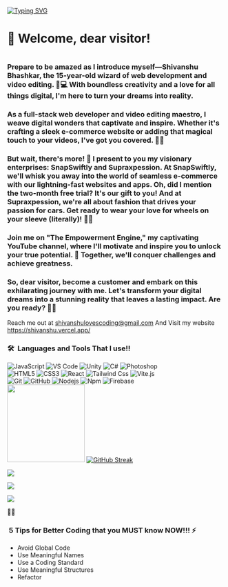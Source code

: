 [![Typing SVG](https://readme-typing-svg.demolab.com?font=Pacifico&pause=1000&color=5924ED&background=EFEBFA&center=true&vCenter=true&width=435&lines=%F0%9F%8C%9F+15-year-old+Web+Wizard;%26+Fashion+Maverick+%F0%9F%8C%90%F0%9F%9A%97%E2%9C%A8;Founder+of+SnapSwiftly%3A+Creating+;seamless+e-commerce+websites+%26+apps;Get+2+months+FREE+;%26+lightning-fast+service+%E2%9A%A1;Check+out+SupraXpression+for+;car-themed+fashion+finds+%F0%9F%9A%80%F0%9F%91%95;Subscribe+to+%22The+Empowerment+Engine%22+;on+YouTube+for+;+motivation+that+drives+success+%F0%9F%94%A5%F0%9F%92%AA;Join+my+digital+revolution+;%26+style+your+ride!+%F0%9F%8C%9F%F0%9F%94%A5)](https://git.io/typing-svg)

<h1> 🌟 Welcome, dear visitor!<h1/> 
  <h3> Prepare to be amazed as I introduce myself—Shivanshu Bhashkar, the 15-year-old wizard of web development and video editing. 🎩💻 With boundless creativity and a love for all things digital, I'm here to turn your dreams into reality. </h3>

<h3> As a full-stack web developer and video editing maestro, I weave digital wonders that captivate and inspire. Whether it's crafting a sleek e-commerce website or adding that magical touch to your videos, I've got you covered. 🌟✨ </h3>

<h3>But wait, there's more! 🎉 I present to you my visionary enterprises: SnapSwiftly and Supraxpession. At SnapSwiftly, we'll whisk you away into the world of seamless e-commerce with our lightning-fast websites and apps. Oh, did I mention the two-month free trial? It's our gift to you! And at Supraxpession, we're all about fashion that drives your passion for cars. Get ready to wear your love for wheels on your sleeve (literally)! 🚗🔥 </h3>

<h3>Join me on "The Empowerment Engine," my captivating YouTube channel, where I'll motivate and inspire you to unlock your true potential. 🚀 Together, we'll conquer challenges and achieve greatness. </h3>

<h3> So, dear visitor, become a customer and embark on this exhilarating journey with me. Let's transform your digital dreams into a stunning reality that leaves a lasting impact. Are you ready? 💫💪 </h3>

Reach me out at shivanshulovescoding@gmail.com And Visit my website https://shivanshu.vercel.app/

### 🛠 &nbsp;Languages and Tools That I use!!

![JavaScript](https://img.shields.io/badge/-JavaScript-%23F7DF1C?style=for-the-badge&logo=javascript&logoColor=000000&labelColor=%23F7DF1C&color=%23FFCE5A)
![VS Code](http://img.shields.io/badge/-VS%20Code-007ACC?style=for-the-badge&logo=visual-studio-code&logoColor=ffffff)
![Unity](https://img.shields.io/badge/Unity-Lightpurple?style=for-the-badge&logo=UNITY)
![C#](https://img.shields.io/badge/%23-111?style=for-the-badge&logo=C#)
![Photoshop](https://img.shields.io/badge/Photoshop-grey?style=for-the-badge)
<br>
![HTML5](https://img.shields.io/badge/-HTML5-%23E44D27?style=for-the-badge&logo=html5&logoColor=ffffff)
![CSS3](https://img.shields.io/badge/-CSS3-%231572B6?style=for-the-badge&logo=css3)
![React](https://img.shields.io/badge/-React-61DAFB?style=for-the-badge&logo=react&logoColor=ffffff)
![Tailwind Css](https://img.shields.io/badge/Tailwind_CSS-38B2AC?style=for-the-badge&logo=tailwind-css&logoColor=white)
![Vite.js](https://img.shields.io/badge/Vite-.js-Green?style=for-the-badge)
<br>
![Git](https://img.shields.io/badge/-Git-%23F05032?style=for-the-badge&logo=git&logoColor=%23ffffff)
![GitHub](https://img.shields.io/badge/-GitHub-181717?style=for-the-badge&logo=github)
![Nodejs](https://img.shields.io/badge/-Nodejs-339933?style=for-the-badge&logo=Node.js&logoColor=ffffff)
![Npm](https://img.shields.io/badge/-npm-CB3837?style=for-the-badge&logo=npm)
![Firebase](https://img.shields.io/badge/-Firebase-FFCA28?style=for-the-badge&logo=firebase&logoColor=ffffff)
<br>
<img height="180em" src="https://github-readme-stats-eight-theta.vercel.app/api?username=Clever-Shivanshu&show_icons=true&theme=algolia&include_all_commits=true&count_private=true"/>
[![GitHub Streak](https://github-readme-streak-stats.herokuapp.com?user=Clever-Shivanshu&theme=tokyonight)](https://git.io/streak-stats)

<img src="https://img.shields.io/github/followers/Clever-Shivanshu?style=social"/>
<p>
  <a href="https://shivanshu.vercel.app/"><img src="https://img.shields.io/badge/Visit-My%20website-purple"/></a>

<a href="mailto:shivanshulovescoding@gmail.com"><img src="https://img.shields.io/badge/-shivanshulovescoding@gmail.com-D14836?style=flat&logo=Gmail&logoColor=white"/></a>

</p>

:technologist:

### &nbsp;5 Tips for Better Coding that you MUST know NOW!!! ⚡

- Avoid Global Code
- Use Meaningful Names
- Use a Coding Standard
- Use Meaningful Structures  
- Refactor  

